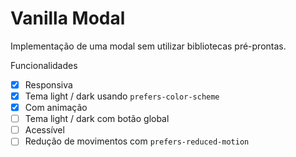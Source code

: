 # Vanilla Modal

Implementação de uma modal sem utilizar bibliotecas pré-prontas.

Funcionalidades

- [x] Responsiva 
- [x] Tema light / dark usando `prefers-color-scheme`
- [x] Com animação
- [ ] Tema light / dark com botão global
- [ ] Acessível
- [ ] Redução de movimentos com `prefers-reduced-motion`
